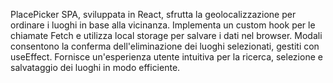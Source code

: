 PlacePicker SPA, sviluppata in React, sfrutta la geolocalizzazione per ordinare i luoghi in base alla vicinanza. Implementa un custom hook per le chiamate Fetch e utilizza local storage per salvare i dati nel browser. Modali consentono la conferma dell'eliminazione dei luoghi selezionati, gestiti con useEffect. Fornisce un'esperienza utente intuitiva per la ricerca, selezione e salvataggio dei luoghi in modo efficiente.
